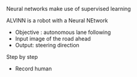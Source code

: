 Neural networks make use of supervised learning

ALVINN is a robot with a Neural NEtwork
- Objective : autonomous lane following
- Input image of the road ahead
- Output: steering direction

Step by step
- Record human 